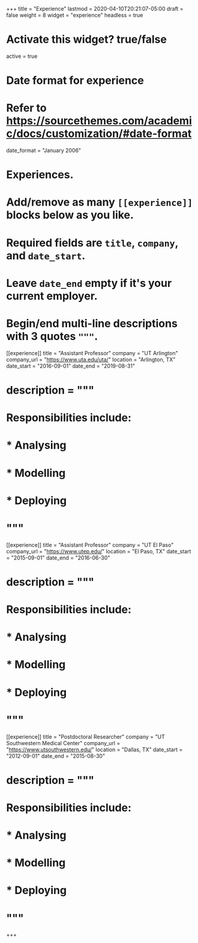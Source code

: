 +++
title = "Experience"
lastmod = 2020-04-10T20:21:07-05:00
draft = false
weight = 8
widget = "experience"
headless = true
# Activate this widget? true/false
active = true

# Date format for experience
#   Refer to https://sourcethemes.com/academic/docs/customization/#date-format
date_format = "January 2006"

# Experiences.
#   Add/remove as many `[[experience]]` blocks below as you like.
#   Required fields are `title`, `company`, and `date_start`.
#   Leave `date_end` empty if it's your current employer.
#   Begin/end multi-line descriptions with 3 quotes `"""`.

[[experience]]
  title = "Assistant Professor"
  company = "UT Arlington"
  company_url = "https://www.uta.edu/uta/"
  location = "Arlington, TX"
  date_start = "2016-09-01"
  date_end = "2019-08-31"

  # description = """
  # Responsibilities include:

  # * Analysing
  # * Modelling
  # * Deploying
  # """

[[experience]]
  title = "Assistant Professor"
  company = "UT El Paso"
  company_url = "https://www.utep.edu/"
  location = "El Paso, TX"
  date_start = "2015-09-01"
  date_end = "2016-06-30"

  # description = """
  # Responsibilities include:

#   * Analysing
#   * Modelling
#   * Deploying
# """

[[experience]]
  title = "Postdoctoral Researcher"
  company = "UT Southwestern Medical Center"
  company_url = "https://www.utsouthwestern.edu/"
  location = "Dallas, TX"
  date_start = "2012-09-01"
  date_end = "2015-08-30"

  # description = """
  # Responsibilities include:

#   * Analysing
#   * Modelling
#   * Deploying
# """
+++
